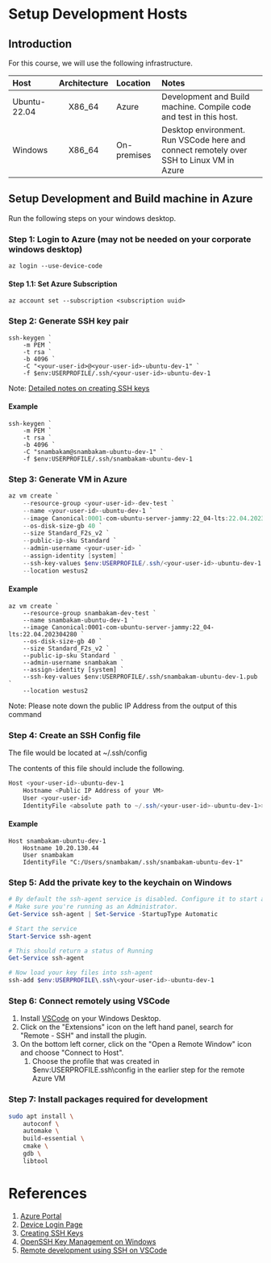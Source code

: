 # Setup Development Hosts

## Introduction

For this course, we will use the following infrastructure.

|  Host        | Architecture | Location    | Notes                       |
|:-------------|:------------:|:------------|:----------------------------|
| Ubuntu-22.04 | X86_64       | Azure       | Development and Build machine. Compile code and test in this host. |
| Windows      | X86_64       | On-premises | Desktop environment. Run VSCode here and connect remotely over SSH to Linux VM in Azure |

## Setup Development and Build machine in Azure

Run the following steps on your windows desktop.

### Step 1: Login to Azure (may not be needed on your corporate windows desktop)

```
az login --use-device-code
```

#### Step 1.1: Set Azure Subscription

```
az account set --subscription <subscription uuid>
```

### Step 2: Generate SSH key pair

```shell
ssh-keygen `
    -m PEM `
    -t rsa `
    -b 4096 `
    -C "<your-user-id>@<your-user-id>-ubuntu-dev-1" `
    -f $env:USERPROFILE/.ssh/<your-user-id>-ubuntu-dev-1
```
Note: [Detailed notes on creating SSH keys](https://learn.microsoft.com/en-us/azure/virtual-machines/linux/create-ssh-keys-detailed)

#### Example

```
ssh-keygen `
    -m PEM `
    -t rsa `
    -b 4096 `
    -C "snambakam@snambakam-ubuntu-dev-1" `
    -f $env:USERPROFILE/.ssh/snambakam-ubuntu-dev-1
```

### Step 3: Generate VM in Azure

```powershell
az vm create `
	--resource-group <your-user-id>-dev-test `
	--name <your-user-id>-ubuntu-dev-1 `
	--image Canonical:0001-com-ubuntu-server-jammy:22_04-lts:22.04.202304280 `
	--os-disk-size-gb 40 `
	--size Standard_F2s_v2 `
	--public-ip-sku Standard `
	--admin-username <your-user-id> `
	--assign-identity [system] `
	--ssh-key-values $env:USERPROFILE/.ssh/<your-user-id>-ubuntu-dev-1.pub `
	--location westus2
```

#### Example

```
az vm create `
	--resource-group snambakam-dev-test `
	--name snambakam-ubuntu-dev-1 `
	--image Canonical:0001-com-ubuntu-server-jammy:22_04-lts:22.04.202304280 `
	--os-disk-size-gb 40 `
	--size Standard_F2s_v2 `
	--public-ip-sku Standard `
	--admin-username snambakam `
	--assign-identity [system] `
	--ssh-key-values $env:USERPROFILE/.ssh/snambakam-ubuntu-dev-1.pub `
	--location westus2
```

Note: Please note down the public IP Address from the output of this command

### Step 4: Create an SSH Config file

The file would be located at ~/.ssh/config

The contents of this file should include the following.

```powershell
Host <your-user-id>-ubuntu-dev-1
    Hostname <Public IP Address of your VM>
    User <your-user-id>
    IdentityFile <absolute path to ~/.ssh/<your-user-id>-ubuntu-dev-1>>
```

#### Example

```
Host snambakam-ubuntu-dev-1
    Hostname 10.20.130.44
    User snambakam
    IdentityFile "C:/Users/snambakam/.ssh/snambakam-ubuntu-dev-1"
```

### Step 5: Add the private key to the keychain on Windows

```powershell
# By default the ssh-agent service is disabled. Configure it to start automatically.
# Make sure you're running as an Administrator.
Get-Service ssh-agent | Set-Service -StartupType Automatic

# Start the service
Start-Service ssh-agent

# This should return a status of Running
Get-Service ssh-agent

# Now load your key files into ssh-agent
ssh-add $env:USERPROFILE\.ssh\<your-user-id>-ubuntu-dev-1
```

### Step 6: Connect remotely using VSCode

1. Install [VSCode](https://code.visualstudio.com/download) on your Windows Desktop.
1. Click on the "Extensions" icon on the left hand panel, search for "Remote - SSH" and install the plugin.
1. On the bottom left corner, click on the "Open a Remote Window" icon and choose "Connect to Host".
   1. Choose the profile that was created in $env:USERPROFILE\.ssh\config in the earlier step for the remote Azure VM

### Step 7: Install packages required for development

```bash
sudo apt install \
    autoconf \
    automake \
    build-essential \
    cmake \
    gdb \
    libtool
```

# References

1. [Azure Portal](https://azure.microsoft.com/en-us/features/azure-portal/)
1. [Device Login Page](https://microsoft.com/devicelogin)
1. [Creating SSH Keys](https://learn.microsoft.com/en-us/azure/virtual-machines/linux/create-ssh-keys-detailed)
1. [OpenSSH Key Management on Windows](https://learn.microsoft.com/en-us/windows-server/administration/openssh/openssh_keymanagement)
1. [Remote development using SSH on VSCode](https://code.visualstudio.com/docs/remote/ssh)
